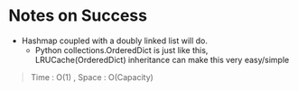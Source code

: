# Notes on Success
+ Hashmap coupled with a doubly linked list
  will do.
  - Python collections.OrderedDict is just like this,
   LRUCache(OrderedDict) inheritance can make this very easy/simple 

> Time : O(1) , Space : O(Capacity)
